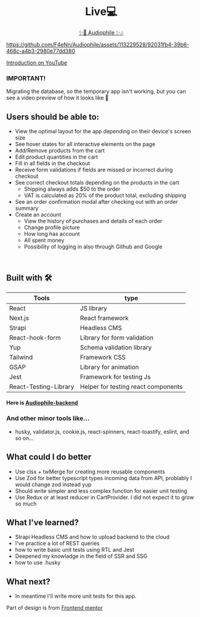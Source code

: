 
<h1 align="center">Live💻</h1>
<p align='center'><a target='_blank' href='https://audiophile-ommae9kqt-f4enn.vercel.app' align='center' >✨🎵 Audiophile ✨🎶</a></p>


https://github.com/F4eNn/Audiophile/assets/113229528/92031fb4-39b6-468c-a4b3-2980e77dd380

<a href="https://www.youtube.com/watch?v=HcYmF-D7Ufk" target="_blank">Introduction on YouTube</a>

### IMPORTANT!
Migrating the database, so the temporary app isn't working, but you can see a video preview of how it looks like 🙂

<h2>Users should be able to:</h2>

- View the optimal layout for the app depending on their device's screen size
- See hover states for all interactive elements on the page
- Add/Remove products from the cart
- Edit product quantities in the cart
- Fill in all fields in the checkout
- Receive form validations if fields are missed or incorrect during checkout
- See correct checkout totals depending on the products in the cart
  - Shipping always adds $50 to the order
  - VAT is calculated as 20% of the product total, excluding shipping
- See an order confirmation modal after checking out with an order summary
- Create an account
  - View the history of purchases and details of each order
  - Change profile picture
  - How long has account
  - All spent money
  - Possibility of logging in also through Github and Google

</br>

## Built with 🛠

Tools | type |
---| --- |
React | JS library |
Next.js | React framework |
Strapi | Headless CMS
React-hook-form | Library for form validation |
Yup | Schema validation library |
Tailwind | Framework CSS |
GSAP | Library for animation |
Jest | Framework for testing Js
React-Testing-Library | Helper for testing react components
<h4>Here is <a href="https://github.com/F4eNn/Audiophile-strapi" target="_blank">Audiophile-backend</a></h4>



<h3>And other minor tools like...</h3>

- husky, validator.js, cookie.js, react-spinners, react-toastify, eslint, and so on...

<h2>What could I do better</h2>

- Use clsx + twMerge for creating more reusable components
- Use Zod for better typescript types incoming data from API, problably I would change zod instead yup
- Should write simpler and less complex function for easier unit testing
- Use Redux or at least reducer in CartProvider. I did not expect it to grow so much

<h2>What I've learned?</h2>

- Strapi Headless CMS and how to upload backend to the cloud
- I've practice a lot of REST queries
- how to write basic unit tests using RTL and Jest
- Deepened my knowladge in the field of SSR and SSG
- how to use .husky

<h2>What next?</h2>

- In meantime I'll write more unit tests for this app.

<p>Part of design is from <a href="https://www.frontendmentor.io/challenges/audiophile-ecommerce-website-C8cuSd_wx" target="_blank">Frontend mentor</a></p>

